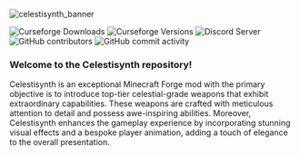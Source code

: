 
![celestisynth_banner](https://github.com/AquexTheSeal/Celestisynth/assets/85479639/36ac5f88-2c2f-4d2b-a904-f0aca9b0233c)

![Curseforge Downloads](https://cf.way2muchnoise.eu/872712.svg?badge_style=for_the_badge) ![Curseforge Versions](https://cf.way2muchnoise.eu/versions/872712.svg?badge_style=for_the_badge) ![Discord Server](https://img.shields.io/discord/913637215312150568?color=%23876EEE&label=Discord&logo=Discord&logoColor=%23ffffff&style=for-the-badge) ![GitHub contributors](https://img.shields.io/github/contributors/AquexTheSeal/Celestisynth?color=%23876eee&logo=GitHub&style=for-the-badge) ![GitHub commit activity](https://img.shields.io/github/commit-activity/m/AquexTheSeal/Celestisynth?color=%23876EEE&logo=GitHub&style=for-the-badge) 


### Welcome to the Celestisynth repository!

Celestisynth is an exceptional Minecraft Forge mod with the primary objective is to introduce
top-tier celestial-grade weapons that exhibit extraordinary capabilities. These weapons are crafted with meticulous
attention to detail and possess awe-inspiring abilities. Moreover, Celestisynth enhances the gameplay experience by
incorporating stunning visual effects and a bespoke player animation, adding a touch of elegance to the overall presentation.
